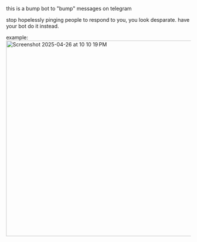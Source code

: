 this is a bump bot to "bump" messages on telegram

stop hopelessly pinging people to respond to you, you look desparate. have your bot do it instead. 

example:
<img width="533" alt="Screenshot 2025-04-26 at 10 10 19 PM" src="https://github.com/user-attachments/assets/7699bcae-3c35-4571-8468-d48f8fc5a8a1" />
